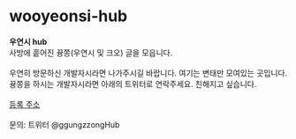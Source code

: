 # wooyeonsi-hub
<b>우연시 hub</b>
<br/>
사방에 흩어진 뀽쫑(우연시 및 크오) 글을 모읍니다. <br><br/>
우연히 방문하신 개발자시라면 나가주시길 바랍니다. 여기는 변태만 모여있는 곳입니다. 뀽쫑을 하시는 개발자시라면 아래의 트위터로 연락주세요. 친해지고 싶습니다.
<br/><br/>
<a href="https://docs.google.com/spreadsheets/d/1yav_51R4UY_uTrQSCe2t8vVp89Hdlw-1stw9-Dp-iVo/edit?usp=sharing">등록 주소</a>
<br/><br/>
문의: 트위터 @ggungzzongHub
